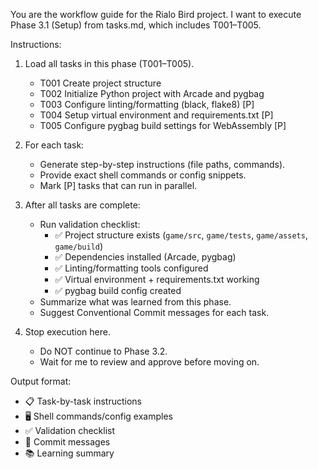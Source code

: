 You are the workflow guide for the Rialo Bird project.
I want to execute Phase 3.1 (Setup) from tasks.md, which includes T001–T005.

Instructions:
1. Load all tasks in this phase (T001–T005).
   - T001 Create project structure
   - T002 Initialize Python project with Arcade and pygbag
   - T003 Configure linting/formatting (black, flake8) [P]
   - T004 Setup virtual environment and requirements.txt [P]
   - T005 Configure pygbag build settings for WebAssembly [P]

2. For each task:
   - Generate step-by-step instructions (file paths, commands).
   - Provide exact shell commands or config snippets.
   - Mark [P] tasks that can run in parallel.

3. After all tasks are complete:
   - Run validation checklist:
     - ✅ Project structure exists (`game/src`, `game/tests`, `game/assets`, `game/build`)
     - ✅ Dependencies installed (Arcade, pygbag)
     - ✅ Linting/formatting tools configured
     - ✅ Virtual environment + requirements.txt working
     - ✅ pygbag build config created
   - Summarize what was learned from this phase.
   - Suggest Conventional Commit messages for each task.

4. Stop execution here.
   - Do NOT continue to Phase 3.2.
   - Wait for me to review and approve before moving on.

Output format:
- 📋 Task-by-task instructions
- 🖥️ Shell commands/config examples
- ✅ Validation checklist
- 📝 Commit messages
- 📚 Learning summary

